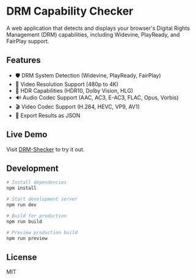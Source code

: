 # DRM Capability Checker

A web application that detects and displays your browser's Digital Rights Management (DRM) capabilities, including Widevine, PlayReady, and FairPlay support.

## Features

- 🛡️ DRM System Detection (Widevine, PlayReady, FairPlay)
- 🎥 Video Resolution Support (480p to 4K)
- 🎨 HDR Capabilities (HDR10, Dolby Vision, HLG)
- 🔊 Audio Codec Support (AAC, AC3, E-AC3, FLAC, Opus, Vorbis)
- 🎬 Video Codec Support (H.264, HEVC, VP9, AV1)
- 💾 Export Results as JSON

## Live Demo

Visit [DRM-Shecker](https://drmsense.netlify.app) to try it out.

## Development

```bash
# Install dependencies
npm install

# Start development server
npm run dev

# Build for production
npm run build

# Preview production build
npm run preview
```

## License

MIT
